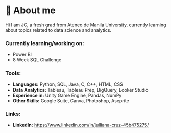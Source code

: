 # 👋 About me

Hi I am JC, a fresh grad from Ateneo de Manila University, currently learning about topics related to data science and analytics.

### Currently learning/working on:
- Power BI
- 8 Week SQL Challenge

### Tools:
- **Languages:** Python, SQL, Java, C, C++, HTML, CSS
- **Data Analytics:** Tableau, Tableau Prep, BigQuery, Looker Studio
- **Experience in:** Unity Game Engine, Pandas, NumPy
- **Other Skills:** Google Suite, Canva, Photoshop, Aseprite

### Links:
- **LinkedIn:** https://www.linkedin.com/in/julliana-cruz-45b475275/
